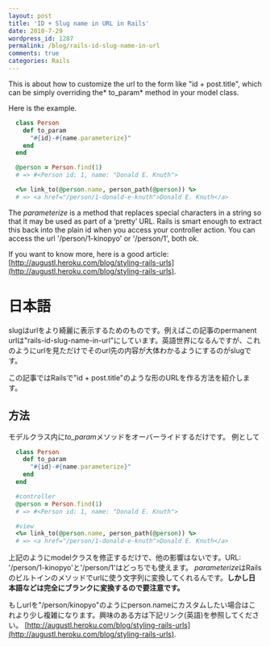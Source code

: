 ```yaml
---
layout: post
title: 'ID + Slug name in URL in Rails'
date: 2010-7-29
wordpress_id: 1287
permalink: /blog/rails-id-slug-name-in-url
comments: true
categories: Rails
---
```

This is about how to customize the url to the form like "id + post.title", which can be simply overriding the* to_param* method in your model class.

Here is the example.

```ruby
  class Person
    def to_param
      "#{id}-#{name.parameterize}"
    end
  end

  @person = Person.find(1)
  # => #<Person id: 1, name: "Donald E. Knuth">

  <%= link_to(@person.name, person_path(@person)) %>
  # => <a href="/person/1-donald-e-knuth">Donald E. Knuth</a>

```
The *parameterize* is a method that replaces special characters in a string so that it may be used as part of a ‘pretty’ URL.
Rails is smart enough to extract this back into the plain id when you access your controller action.
You can access the url '/person/1-kinopyo' or '/person/1', both ok.


If you want to know more, here is a good article: [http://augustl.heroku.com/blog/styling-rails-urls](http://augustl.heroku.com/blog/styling-rails-urls).

# 日本語

slugはurlをより綺麗に表示するためのものです。例えばこの記事のpermanent urlは"rails-id-slug-name-in-url"にしています。英語世界になるんですが、これのようにurlを見ただけでそのurl先の内容が大体わかるようにするのがslugです。

この記事ではRailsで"id + post.title"のような形のURLを作る方法を紹介します。

## 方法
モデルクラス内に*to_param*メソッドをオーバーライドするだけです。
例として

```ruby
  class Person
    def to_param
      "#{id}-#{name.parameterize}"
    end
  end

  #controller
  @person = Person.find(1)
  # => #<Person id: 1, name: "Donald E. Knuth">

  #view
  <%= link_to(@person.name, person_path(@person)) %>
  # => <a href="/person/1-donald-e-knuth">Donald E. Knuth</a>

```
上記のようにmodelクラスを修正するだけで、他の影響はないです。URL: '/person/1-kinopyo'と'/person/1'はどっちでも使えます。
*parameterize*はRailsのビルトインのメソッドでurlに使う文字列に変換してくれるんです。<strong>しかし日本語などは完全にブランクに変換するので要注意です。</strong>

もしurlを"/person/kinopyo"のようにperson.nameにカスタムしたい場合はこれより少し複雑になります。興味のある方は下記リンク(英語)を参照してください。 [http://augustl.heroku.com/blog/styling-rails-urls](http://augustl.heroku.com/blog/styling-rails-urls).
